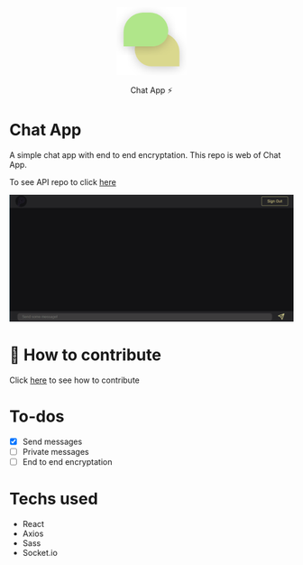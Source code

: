 <div align="center">
    <img src="./assets/Icon.svg" height="120" />
    <p>Chat App ⚡</p>
</div>

# Chat App
A simple chat app with end to end encryptation. This repo is web of Chat App.

To see API repo to click [here](https://github.com/pedrinfx/chat-app)

![Me](./assets/pedrinfx.gif)
# 🔗 How to contribute
Click [here](CONTRIBUTE.md) to see how to contribute

# To-dos
 - [x] Send messages
 - [ ] Private messages 
 - [ ] End to end encryptation

# Techs used
  * React
  * Axios
  * Sass
  * Socket.io